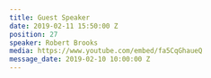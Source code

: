 ```yaml
---
title: Guest Speaker
date: 2019-02-11 15:50:00 Z
position: 27
speaker: Robert Brooks
media: https://www.youtube.com/embed/fa5CqGhaueQ
message_date: 2019-02-10 10:00:00 Z
---
```


